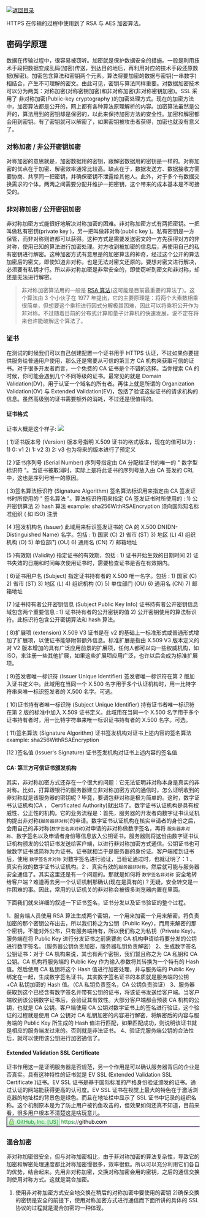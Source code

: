 [![返回目录](https://i.postimg.cc/WzXsh0MX/image.png)](https://parg.co/UdT)

HTTPS 在传输的过程中使用到了 RSA 与 AES 加密算法。

## 密码学原理

数据在传输过程中，很容易被窃听。加密就是保护数据安全的措施。一般是利用技术手段把数据变成乱码(加密)传送，到达目的地后，再利用对应的技术手段还原数据(解密)。加密包含算法和密钥两个元素。算法将要加密的数据与密钥(一串数字)相结合，产生不可理解的密文。由此可见，密钥与算法同样重要。对数据加密技术可以分为两类：对称加密(对称密钥加密)和非对称加密(非对称密钥加密)。SSL 采用了 非对称加密(Public-key cryptography )的加密处理方式。现在的加密方法中，加密算法都是公开的，网上都有各种算法原理解析的内容。加密算法虽然是公开的，算法用到的密钥却是保密的，以此来保持加密方法的安全性。加密和解密都会用到密钥。有了密钥就可以解密了，如果密钥被攻击者获得，加密也就没有意义了。

### 对称加密 / 非公开密钥加密

对称加密的意思就是，加密数据用的密钥，跟解密数据用的密钥是一样的。对称加密的优点在于加密、解密效率通常比较高。缺点在于，数据发送方、数据接收方需要协商、共享同一把密钥，并确保密钥不泄露给其他人。此外，对于多个有数据交换需求的个体，两两之间需要分配并维护一把密钥，这个带来的成本基本是不可接受的。

### 非对称加密 / 公开密钥加密

非对称加密方式能很好地解决对称加密的困难。非对称加密方式有两把密钥。一把叫做私有密钥(private key )，另一把叫做非对称(public key )。私有密钥是一方保管，而非对称则谁都可以获得。这种方式是需要发送密文的一方先获得对方的非对称，使用已知的算法进行加密处理。对方收到被加密的信息后，再使用自己的私有密钥进行解密。这种加密方式有意思是的加密算法的神奇，经过这个公开的算法加密后的密文，即使知道非对称，也是无法对密文还原的。要想对密文进行解决，必须要有私钥才行。所以非对称加密是非常安全的，即使窃听到密文和非对称，却还是无法进行解密。

> 非对称加密算法用的一般是 [RSA 算法](https://en.wikipedia.org/wiki/RSA_%28cryptosystem%29)(这可能是目前最重要的算法了)。这个算法由 3 个小伙子在 1977 年提出，它的主要原理是：将两个大素数相乘很简单，但想要这个乘积进行因式分解极其困难，因此可以将乘积公开作为非对称。不过随着目前的分布式计算和量子计算机的快速发展，说不定在将来也许能破解这个算法了。

### 证书

在测试的时候我们可以自己创建配置一个证书用于 HTTPS 认证，不过如果你要提供服务给普通用户使用，那么还是需要从可信的第三方 CA 机构来获取可信的证 书。对于很多开发者而言，一个免费的 CA 证书是个不错的选择。当你搜索 CA 的时候，你可能会遇到几个不同等级的证书。最常见的就是 Domain Validation(DV)，用于认证一个域名的所有者。再往上就是所谓的 Organization Validation(OV) 与 Extended Validation(EV)，包括了验证这些证书的请求机构的信息。虽然高级别的证书需要额外的消耗，不过还是很值得的。

#### 证书格式

证书大概是这个样子: ![](https://cattail.me/assets/how-https-works/certificate.png)

( 1)证书版本号 (Version) 版本号指明 X.509 证书的格式版本，现在的值可以为 : 1) 0: v1 2) 1: v2 3) 2: v3 也为将来的版本进行了预定义

(2 )证书序列号 (Serial Number) 序列号指定由 CA 分配给证书的唯一的 " 数字型标识符 "。当证书被取消时，实际上是将此证书的序列号放入由 CA 签发的 CRL 中，这也是序列号唯一的原因。

( 3)签名算法标识符 (Signature Algorithm) 签名算法标识用来指定由 CA 签发证书时所使用的 " 签名算法 "。算法标识符用来指定 CA 签发证书时所使用的 : 1) 公开密钥算法 2) hash 算法 example: sha256WithRSAEncryption 须向国际知名标准组织 ( 如 ISO) 注册

(4 )签发机构名 (Issuer) 此域用来标识签发证书的 CA 的 X.500 DN(DN-Distinguished Name) 名字。包括 : 1) 国家 (C) 2) 省市 (ST) 3) 地区 (L) 4) 组织机构 (O) 5) 单位部门 (OU) 6) 通用名 (CN) 7) 邮箱地址

(5 )有效期 (Validity) 指定证书的有效期，包括 : 1) 证书开始生效的日期时间 2) 证书失效的日期和时间每次使用证书时，需要检查证书是否在有效期内。

( 6)证书用户名 (Subject) 指定证书持有者的 X.500 唯一名字。包括 : 1) 国家 (C) 2) 省市 (ST) 3) 地区 (L) 4) 组织机构 (O) 5) 单位部门 (OU) 6) 通用名 (CN) 7) 邮箱地址

(7 )证书持有者公开密钥信息 (Subject Public Key Info) 证书持有者公开密钥信息域包含两个重要信息 : 1) 证书持有者的公开密钥的值 2) 公开密钥使用的算法标识符。此标识符包含公开密钥算法和 hash 算法。

( 8)扩展项 (extension) X.509 V3 证书是在 v2 的基础上一标准形式或普通形式增加了扩展项，以使证书能够附带额外信息。标准扩展是指由 X.509 V3 版本定义的对 V2 版本增加的具有广泛应用前景的扩展项，任何人都可以向一些权威机构，如 ISO，来注册一些其他扩展，如果这些扩展项应用广泛，也许以后会成为标准扩展项。

( 9)签发者唯一标识符 (Issuer Unique Identifier) 签发者唯一标识符在第 2 版加入证书定义中。此域用在当同一个 X.500 名字用于多个认证机构时，用一比特字符串来唯一标识签发者的 X.500 名字。可选。

( 10)证书持有者唯一标识符 (Subject Unique Identifier) 持有证书者唯一标识符在第 2 版的标准中加入 X.509 证书定义。此域用在当同一个 X.500 名字用于多个证书持有者时，用一比特字符串来唯一标识证书持有者的 X.500 名字。可选。

( 11)签名算法 (Signature Algorithm) 证书签发机构对证书上述内容的签名算法 example: sha256WithRSAEncryption

(12 )签名值 (Issuer's Signature) 证书签发机构对证书上述内容的签名值

#### CA: 第三方可信证书颁发机构

其实，非对称加密方式还存在一个很大的问题：它无法证明非对称本身是真实的非对称。比如，打算跟银行的服务器建立非对称加密方式的通信时，怎么证明收到的非对称就是该服务器的密钥呢？毕竟，要调包非对称是极为简单的。这时，数字证书认证机构(CA ， Certificated Authority)就出场了。数字证书认证机构是具有权威性、公正性的机构。它的业务流程是：首先，服务器的开发者向数字证书认证机构提出非对称(`服务器非对称`)的申请。数字证书认证机构在核实申请者的身份之后，会用自己的非对称(`数字签名非对称`)对申请的非对称做数字签名，再将 `服务器非对称`、数字签名以及申请者身份等信息放入公钥证书。服务器则将这份由数字证书认证机构颁发的公钥证书发送给客户端，以进行非对称加密方式通信。公钥证书也可做数字证书或简称为为证书。证书就相当于是服务器的身份证。客户端接到证书后，使用 `数字签名非对称` 对数字签名进行验证，当验证通过时，也就证明了：1 、真实有效的数字证书认证机构。2 、真实有效的`服务器非对称`。然后就可能与服务器安全通信了。其实这里还是有一个问题的。那就是如何将 `数字签名非对称` 安全地转给客户端？难道再去另一个认证机制那确认(现在是真有的)？无疑，安全转交是一件困难的事。因此，常用的认证机关的非对称会被很多浏览器内置在里面。

下面我们就来详细的叙述一下证书签名，证书分发以及证书验证的整个过程。

1、服务端人员使用 RSA 算法生成两个密钥，一个用来加密一个用来解密。将负责加密的那个密钥公布出去，所以我们称之为公钥（Public Key），而用来解密的那个密钥，不能对外公布，只有服务端持有，所以我们称之为私钥（Private Key）。服务端在将 Public Key 进行分发证书之前需要向 CA 机构申请给将要分发的公钥进行数字签名。（服务器公钥负责加密，服务器私钥负责解密）
2、生成数字签名公钥证书：对于 CA 机构来说，其也有两个密钥，我们暂且称之为 CA 私钥和 CA 公钥。CA 机构将服务端的 Public Key 作为输入参数将其转换为一个特有的 Hash 值。然后使用 CA 私钥将这个 Hash 值进行加密处理，并与服务端的 Public Key 绑定在一起，生成数字签名证书。其实数字签名证书的本质就是服务端的公钥+CA 私钥加密的 Hash 值。（CA 私钥负责签名，CA 公钥负责验证）
3、服务器获取到这个已经含有数字签名并带有公钥的证书，将该证书发送给客户端。当客户端收到该公钥数字证书后，会验证其有效性。大部分客户端都会预装 CA 机构的公钥，也就是 CA 公钥。客户端使用 CA 公钥对数字证书上的签名进行验证，这个验证的过程就是使用 CA 公钥对 CA 私钥加密的内容进行解密，将解密后的内容与服务端的 Public Key 所生成的 Hash 值进行匹配，如果匹配成功，则说明该证书就是相应的服务端发过来的。否则就是非法证书。
4、验证完服务端公钥的合法性后，就可以使用该公钥进行加密通信了。

#### Extended Validation SSL Certificate

证书作用这一是证明服务器是否规范，另一个作用是可以确认服务器背后的企业是否真实。具有这种特性的证书就是 EV SSL (Extended Validation SSL Certificate )证书。EV SSL 证书是基于国际标准的严格身份验证颁发的证书。通过认证的网站能获得更高的认可度。EV SSL 证书在视觉上最大的特色在于激活浏览器的地址栏的背景色是绿色。而且在地址栏中显示了 SSL 证书中记录的组织名称。这个机制原本是为了防止用户被钓鱼攻击的，但效果如何还真不知道，目前来看，很多用户根本不清楚这是啥玩意儿。![EV SSL](https://raw.githubusercontent.com/NathanLi/_private_images_repository/master/images/learn_https_evssl.png)

### 混合加密

非对称加密很安全，但与对称加密相比，由于非对称加密的算法复杂性，导致它的加密和解密处理速度都比对称加密慢很多，效率很低。所以可以充分利用它们各自的优势，结合起来。先用非对称加密，交换对称加密会用的密钥，之后的通信交换则使用对称方式。这就是混合加密。

1. 使用非对称加密方式安全地交换在稍后的对称加密中要使用的密钥 2)确保交换的密钥是安全的前提下，使用对称加密方式进行通信而下面所讲的具体的 SSL 协议的过程就是混合加密的一种体现。
